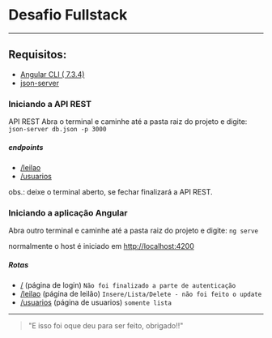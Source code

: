 # Desafio Fullstack
------------

## Requisitos:
- [Angular CLI ( 7.3.4)](https://cli.angular.io/ "Angular CLI ( 7.3.4)")
- [json-server](https://github.com/typicode/json-server "json-server")

### Iniciando a API REST
API REST
Abra o terminal e caminhe até a pasta raiz do projeto e digite:
`json-server db.json -p 3000`

##### endpoints
- [/leilao](http://localhost:3000/leilao "/leilao")
- [/usuarios](http://localhost:3000/usuarios "/usuarios")

obs.: deixe o terminal aberto, se fechar finalizará a API REST.

### Iniciando a aplicação Angular
Abra outro terminal e caminhe até a pasta raiz do projeto e digite:
`ng serve`

normalmente o host é iniciado em [http://localhost:4200](http://localhost:4200 "http://localhost:4200")

##### Rotas
- [/](http://localhost:4200 "/")   (página de login) `Não foi finalizado a parte de autenticação`
- [/leilao](http://localhost:4200/leilao "/leilao") (página de leilão) `Insere/Lista/Delete - não foi feito o update`
- [/usuarios](http://localhost:4200/usuarios "/usuarios") (página de usuarios) `somente lista`

------
>"E isso foi oque deu para ser feito, obrigado!!"